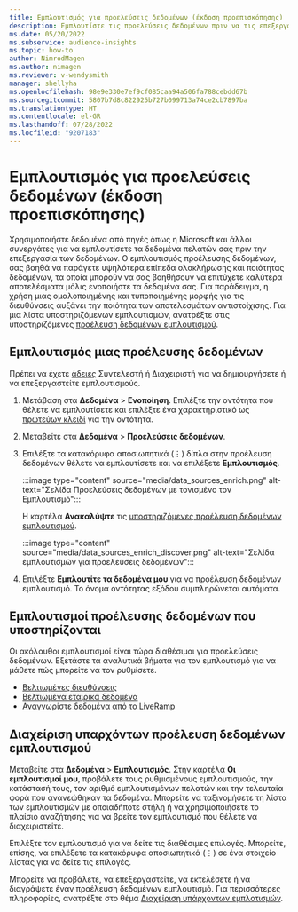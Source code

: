 ```yaml
---
title: Εμπλουτισμός για προελεύσεις δεδομένων (έκδοση προεπισκόπησης)
description: Εμπλουτίστε τις προελεύσεις δεδομένων πριν να τις επεξεργαστείτε.
ms.date: 05/20/2022
ms.subservice: audience-insights
ms.topic: how-to
author: NimrodMagen
ms.author: nimagen
ms.reviewer: v-wendysmith
manager: shellyha
ms.openlocfilehash: 98e9e330e7ef9cf085caa94a506fa788cebdd67b
ms.sourcegitcommit: 5807b7d8c822925b727b099713a74ce2cb7897ba
ms.translationtype: HT
ms.contentlocale: el-GR
ms.lasthandoff: 07/28/2022
ms.locfileid: "9207183"
---
```

# <a name="enrichment-for-data-sources-preview"></a>Εμπλουτισμός για προελεύσεις δεδομένων (έκδοση προεπισκόπησης)

Χρησιμοποιήστε δεδομένα από πηγές όπως η Microsoft και άλλοι συνεργάτες για να εμπλουτίσετε τα δεδομένα πελατών σας πριν την επεξεργασία των δεδομένων. Ο εμπλουτισμός προέλευσης δεδομένων, σας βοηθά να παράγετε υψηλότερα επίπεδα ολοκλήρωσης και ποιότητας δεδομένων, τα οποία μπορούν να σας βοηθήσουν να επιτύχετε καλύτερα αποτελέσματα μόλις ενοποιήστε τα δεδομένα σας. Για παράδειγμα, η χρήση μιας ομαλοποιημένης και τυποποιημένης μορφής για τις διευθύνσεις αυξάνει την ποιότητα των αποτελεσμάτων αντιστοίχισης. Για μια λίστα υποστηριζόμενων εμπλουτισμών, ανατρέξτε στις υποστηριζόμενες [προέλευση δεδομένων εμπλουτισμού](#supported-data-source-enrichments).

## <a name="enrich-a-data-source"></a>Εμπλουτισμός μιας προέλευσης δεδομένων

Πρέπει να έχετε [άδειες](permissions.md) Συντελεστή ή Διαχειριστή για να δημιουργήσετε ή να επεξεργαστείτε εμπλουτισμούς.  

1. Μετάβαση στα **Δεδομένα** > **Ενοποίηση**. Επιλέξτε την οντότητα που θέλετε να εμπλουτίσετε και επιλέξτε ένα χαρακτηριστικό ως [πρωτεύων κλειδί](map-entities.md#select-primary-key-and-semantic-type-for-attributes) για την οντότητα.

1. Μεταβείτε στα **Δεδομένα** > **Προελεύσεις δεδομένων**.

1. Επιλέξτε τα κατακόρυφα αποσιωπητικά (&vellip;) δίπλα στην προέλευση δεδομένων θέλετε να εμπλουτίσετε και να επιλέξετε **Εμπλουτισμός**.

   :::image type="content" source="media/data_sources_enrich.png" alt-text="Σελίδα Προελεύσεις δεδομένων με τονισμένο τον Εμπλουτισμό":::

   Η καρτέλα **Ανακαλύψτε** τις [υποστηριζόμενες προέλευση δεδομένων εμπλουτισμού](#supported-data-source-enrichments).

   :::image type="content" source="media/data_sources_enrich_discover.png" alt-text="Σελίδα εμπλουτισμών για προελεύσεις δεδομένων":::

1. Επιλέξτε **Εμπλουτίτε τα δεδομένα μου** για να προέλευση δεδομένων εμπλουτισμό. Το όνομα οντότητας εξόδου συμπληρώνεται αυτόματα.

## <a name="supported-data-source-enrichments"></a>Εμπλουτισμοί προέλευσης δεδομένων που υποστηρίζονται

Οι ακόλουθοι εμπλουτισμοί είναι τώρα διαθέσιμοι για προελεύσεις δεδομένων. Εξετάστε τα αναλυτικά βήματα για τον εμπλουτισμό για να μάθετε πώς μπορείτε να τον ρυθμίσετε.

- [Βελτιωμένες διευθύνσεις](enrichment-enhanced-addresses.md)
- [Βελτιωμένα εταιρικά δεδομένα](enrichment-enhanced-company-data.md)
- [Αναγνωρίστε δεδομένα από το LiveRamp](enrichment-liveramp.md)

## <a name="manage-existing-data-source-enrichments"></a>Διαχείριση υπαρχόντων προέλευση δεδομένων εμπλουτισμού

Μεταβείτε στα **Δεδομένα** > **Εμπλουτισμός**. Στην καρτέλα **Οι εμπλουτισμοί μου**, προβάλετε τους ρυθμισμένους εμπλουτισμούς, την κατάστασή τους, τον αριθμό εμπλουτισμένων πελατών και την τελευταία φορά που ανανεώθηκαν τα δεδομένα. Μπορείτε να ταξινομήσετε τη λίστα των εμπλουτισμών με οποιαδήποτε στήλη ή να χρησιμοποιήσετε το πλαίσιο αναζήτησης για να βρείτε τον εμπλουτισμό που θέλετε να διαχειριστείτε.

Επιλέξτε τον εμπλουτισμό για να δείτε τις διαθέσιμες επιλογές. Μπορείτε, επίσης, να επιλέξετε τα κατακόρυφα αποσιωπητικά (&vellip;) σε ένα στοιχείο λίστας για να δείτε τις επιλογές.

Μπορείτε να προβάλετε, να επεξεργαστείτε, να εκτελέσετε ή να διαγράψετε έναν προέλευση δεδομένων εμπλουτισμό. Για περισσότερες πληροφορίες, ανατρέξτε στο θέμα [Διαχείριση υπάρχοντων εμπλοτισμών](enrichment-hub.md#manage-existing-enrichments).
